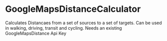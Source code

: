 # GoogleMapsDistanceCalculator
Calculates Distancaes from a set of sources to a set of targets. Can be used in walking, driving, transit and cycling. Needs an existing GoogleMapsDistance Api Key
